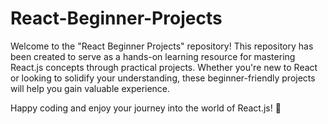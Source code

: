 # React-Beginner-Projects

Welcome to the "React Beginner Projects" repository! This repository has been created to serve as a hands-on learning resource for mastering React.js concepts through practical projects. Whether you're new to React or looking to solidify your understanding, these beginner-friendly projects will help you gain valuable experience.

Happy coding and enjoy your journey into the world of React.js! 🚀
